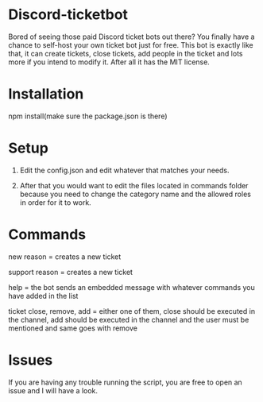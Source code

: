 # Discord-ticketbot

Bored of seeing those paid Discord ticket bots out there? You finally have a chance to self-host your own ticket bot just for free. This bot is exactly like that, it can create tickets, close tickets, add people in the ticket and lots more if you intend to modify it. After all it has the MIT license.

# Installation

npm install(make sure the package.json is there)

# Setup

1. Edit the config.json and edit whatever that matches your needs.

2. After that you would want to edit the files located in commands folder because you need to change the category name and the allowed roles in order for it to work.

# Commands

<prefix>new reason = creates a new ticket
  
<prefix>support reason = creates a new ticket
  
<prefix>help = the bot sends an embedded message with whatever commands you have added in the list
  
<prefix>ticket close, remove, add = either one of them, close should be executed in the channel, add should be executed in the channel and the user must be mentioned and same goes with remove
  
# Issues

If you are having any trouble running the script, you are free to open an issue and I will have a look.


